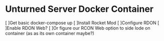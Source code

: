 # Unturned Server Docker Container

[ ]Get basic docker-compose up
[ ]Install Rocket Mod
[ ]Configure RDON
[ ]Enable RDON Web?
[ ]Or figure our RCON Web option to side lode on container (as as its own container maybe?)

